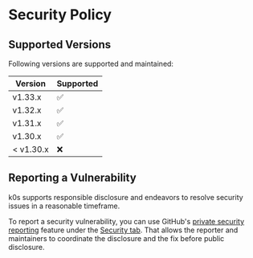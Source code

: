 # Security Policy

## Supported Versions

Following versions are supported and maintained:

| Version   | Supported |
|-----------|-----------|
| v1.33.x   | ✅        |
| v1.32.x   | ✅        |
| v1.31.x   | ✅        |
| v1.30.x   | ✅        |
| < v1.30.x | ❌        |

## Reporting a Vulnerability

k0s supports responsible disclosure and endeavors to resolve security issues in a reasonable timeframe.

To report a security vulnerability, you can use GitHub's [private security reporting] feature under the [Security tab].
That allows the reporter and maintainers to coordinate the disclosure and the fix before public disclosure.

[private security reporting]: https://docs.github.com/en/code-security/security-advisories/guidance-on-reporting-and-writing-information-about-vulnerabilities/privately-reporting-a-security-vulnerability
[Security tab]: https://github.com/k0sproject/k0s/security
